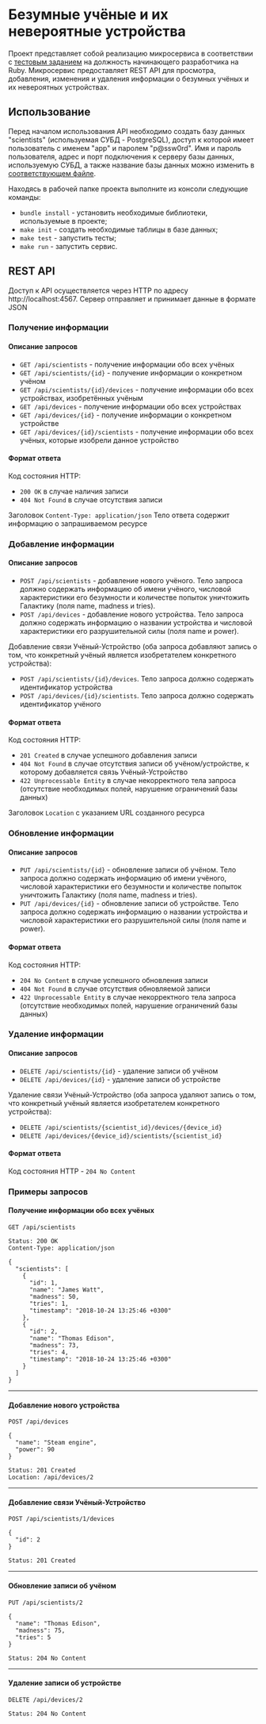 # Безумные учёные и их невероятные устройства

Проект представляет собой реализацию микросервиса в соответствии с [тестовым заданием](https://docs.google.com/document/d/1ljNmh4MiAHFKaxWOZyoLEtO8A4GF8-8TcejAGrjpiug/edit) на должность начинающего разработчика на Ruby. Микросервис предоставляет REST API для просмотра, добавления, изменения и удаления информации о безумных учёных и их невероятных устройствах.


## Использование

Перед началом использования API необходимо создать базу данных "scientists" (используемая СУБД - PostgreSQL), доступ к которой имеет пользователь с именем "app" и паролем "p@ssw0rd". Имя и пароль пользователя, адрес и порт подключения к серверу базы данных, используемую СУБД, а также название базы данных можно изменить в [соответствующем файле](https://github.com/ExceLLent404/scientists/blob/master/app/db_connection.rb).

Находясь в рабочей папке проекта выполните из консоли следующие команды:
* `bundle install` - установить необходимые библиотеки, используемые в проекте;
* `make init` - создать необходимые таблицы в базе данных;
* `make test` - запустить тесты;
* `make run` - запустить сервис.


## REST API

Доступ к API осуществляется через HTTP по адресу http://localhost:4567. Сервер отправляет и принимает данные в формате JSON


### Получение информации

#### Описание запросов

* `GET /api/scientists` - получение информации обо всех учёных
* `GET /api/scientists/{id}` - получение информации о конкретном учёном
* `GET /api/scientists/{id}/devices` - получение информации обо всех устройствах, изобретённых учёным
* `GET /api/devices` - получение информации обо всех устройствах
* `GET /api/devices/{id}` - получение информации о конкретном устройстве
* `GET /api/devices/{id}/scientists` - получение информации обо всех учёных, которые изобрели данное устройство

#### Формат ответа

Код состояния HTTP:
* `200 OK` в случае наличия записи
* `404 Not Found` в случае отсутствия записи

Заголовок `Content-Type: application/json`
Тело ответа содержит информацию о запрашиваемом ресурсе

### Добавление информации

#### Описание запросов

* `POST /api/scientists` - добавление нового учёного. Тело запроса должно содержать информацию об имени учёного, числовой характеристики его безумности и количестве попыток уничтожить Галактику (поля name, madness и tries).
* `POST /api/devices` - добавление нового устройства. Тело запроса должно содержать информацию о названии устройства и числовой характеристики его разрушительной силы (поля name и power).

Добавление связи Учёный-Устройство (оба запроса добавляют запись о том, что конкретный учёный является изобретателем конкретного устройства):
* `POST /api/scientists/{id}/devices`. Тело запроса должно содержать идентификатор устройства
* `POST /api/devices/{id}/scientists`. Тело запроса должно содержать идентификатор учёного

#### Формат ответа

Код состояния HTTP:
* `201 Created` в случае успешного добавления записи
* `404 Not Found` в случае отсутствия записи об учёном/устройстве, к которому добавляется связь Учёный-Устройство
* `422 Unprocessable Entity` в случае некорректного тела запроса (отсутствие необходимых полей, нарушение ограничений базы данных)

Заголовок `Location` с указанием URL созданного ресурса

### Обновление информации

#### Описание запросов

* `PUT /api/scientists/{id}` - обновление записи об учёном. Тело запроса должно содержать информацию об имени учёного, числовой характеристики его безумности и количестве попыток уничтожить Галактику (поля name, madness и tries).
* `PUT /api/devices/{id}` - обновление записи об устройстве. Тело запроса должно содержать информацию о названии устройства и числовой характеристики его разрушительной силы (поля name и power).

#### Формат ответа

Код состояния HTTP:
* `204 No Content` в случае успешного обновления записи
* `404 Not Found` в случае отсутствия обновляемой записи
* `422 Unprocessable Entity` в случае некорректного тела запроса (отсутствие необходимых полей, нарушение ограничений базы данных)


### Удаление информации

#### Описание запросов

* `DELETE /api/scientists/{id}` - удаление записи об учёном
* `DELETE /api/devices/{id}` - удаление записи об устройстве

Удаление связи Учёный-Устройство (оба запроса удаляют запись о том, что конкретный учёный является изобретателем конкретного устройства):
* `DELETE /api/scientists/{scientist_id}/devices/{device_id}`
* `DELETE /api/devices/{device_id}/scientists/{scientist_id}`


#### Формат ответа

Код состояния HTTP - `204 No Content`


### Примеры запросов

#### Получение информации обо всех учёных
```
GET /api/scientists
```
```
Status: 200 OK
Content-Type: application/json

{
  "scientists": [
    {
      "id": 1,
      "name": "James Watt",
      "madness": 50,
      "tries": 1,
      "timestamp": "2018-10-24 13:25:46 +0300"
    },
    {
      "id": 2,
      "name": "Thomas Edison",
      "madness": 73,
      "tries": 4,
      "timestamp": "2018-10-24 13:25:46 +0300"
    }
  ]
}
```
---

#### Добавление нового устройства
```
POST /api/devices

{
  "name": "Steam engine",
  "power": 90
}
```
```
Status: 201 Created
Location: /api/devices/2
```
---

#### Добавление связи Учёный-Устройство
```
POST /api/scientists/1/devices

{
  "id": 2
}
```
```
Status: 201 Created
```
---

#### Обновление записи об учёном
```
PUT /api/scientists/2

{
  "name": "Thomas Edison",
  "madness": 75,
  "tries": 5
}
```
```
Status: 204 No Content
```
---

#### Удаление записи об устройстве
```
DELETE /api/devices/2
```
```
Status: 204 No Content
```
